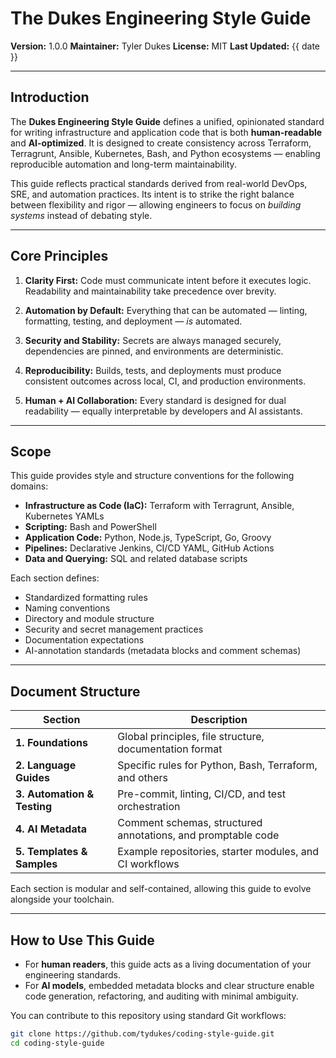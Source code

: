# The Dukes Engineering Style Guide

**Version:** 1.0.0
**Maintainer:** Tyler Dukes
**License:** MIT
**Last Updated:** {{ date }}

---

## Introduction

The **Dukes Engineering Style Guide** defines a unified, opinionated standard for writing infrastructure
and application code that is both **human-readable** and **AI-optimized**.
It is designed to create consistency across Terraform, Terragrunt, Ansible, Kubernetes, Bash, and Python
ecosystems — enabling reproducible automation and long-term maintainability.

This guide reflects practical standards derived from real-world DevOps, SRE, and automation practices.
Its intent is to strike the right balance between flexibility and rigor — allowing engineers to focus on
*building systems* instead of debating style.

---

## Core Principles

1. **Clarity First:**
   Code must communicate intent before it executes logic.
   Readability and maintainability take precedence over brevity.

2. **Automation by Default:**
   Everything that can be automated — linting, formatting, testing, and deployment — *is* automated.

3. **Security and Stability:**
   Secrets are always managed securely, dependencies are pinned, and environments are deterministic.

4. **Reproducibility:**
   Builds, tests, and deployments must produce consistent outcomes across local, CI, and production environments.

5. **Human + AI Collaboration:**
   Every standard is designed for dual readability — equally interpretable by developers and AI assistants.

---

## Scope

This guide provides style and structure conventions for the following domains:

- **Infrastructure as Code (IaC):** Terraform with Terragrunt, Ansible, Kubernetes YAMLs
- **Scripting:** Bash and PowerShell
- **Application Code:** Python, Node.js, TypeScript, Go, Groovy
- **Pipelines:** Declarative Jenkins, CI/CD YAML, GitHub Actions
- **Data and Querying:** SQL and related database scripts

Each section defines:

- Standardized formatting rules
- Naming conventions
- Directory and module structure
- Security and secret management practices
- Documentation expectations
- AI-annotation standards (metadata blocks and comment schemas)

---

## Document Structure

| Section | Description |
|----------|-------------|
| **1. Foundations** | Global principles, file structure, documentation format |
| **2. Language Guides** | Specific rules for Python, Bash, Terraform, and others |
| **3. Automation & Testing** | Pre-commit, linting, CI/CD, and test orchestration |
| **4. AI Metadata** | Comment schemas, structured annotations, and promptable code |
| **5. Templates & Samples** | Example repositories, starter modules, and CI workflows |

Each section is modular and self-contained, allowing this guide to evolve alongside your toolchain.

---

## How to Use This Guide

- For **human readers**, this guide acts as a living documentation of your engineering standards.
- For **AI models**, embedded metadata blocks and clear structure enable code generation, refactoring,
  and auditing with minimal ambiguity.

You can contribute to this repository using standard Git workflows:

```bash
git clone https://github.com/tydukes/coding-style-guide.git
cd coding-style-guide
